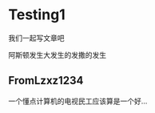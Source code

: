 Testing1
========

我们一起写文章吧

阿斯顿发生大发生的发撒的发生

FromLzxz1234
---------------------
一个懂点计算机的电视民工应该算是一个好…
